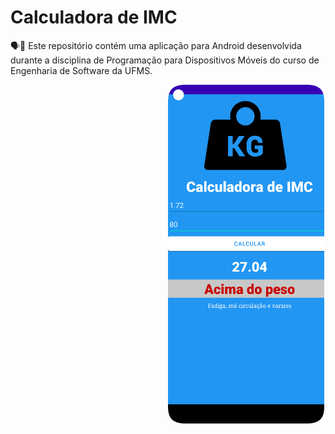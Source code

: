 # Calculadora de IMC
🗣📖 Este repositório contém uma aplicação para Android desenvolvida durante a disciplina de Programação para Dispositivos Móveis do curso de Engenharia de Software da UFMS.

<img src="https://github.com/FelipeGaleao/CalculadoraIMC/blob/main/Screenshot_20220815_104406.png?raw=true" style="margin-left: 50%" width="250px">

